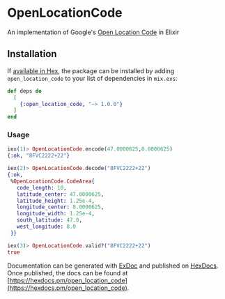 # OpenLocationCode

An implementation of Google's [Open Location Code](https://github.com/google/open-location-code) in Elixir

## Installation

If [available in Hex](https://hex.pm/docs/publish), the package can be installed
by adding `open_location_code` to your list of dependencies in `mix.exs`:

```elixir
def deps do
  [
    {:open_location_code, "~> 1.0.0"}
  ]
end
```

### Usage

```elixir
iex(1)> OpenLocationCode.encode(47.0000625,8.0000625)
{:ok, "8FVC2222+22"}

iex(2)> OpenLocationCode.decode("8FVC2222+22")
{:ok,
 %OpenLocationCode.CodeArea{
   code_length: 10,
   latitude_center: 47.0000625,
   latitude_height: 1.25e-4,
   longitude_center: 8.0000625,
   longitude_width: 1.25e-4,
   south_latitude: 47.0,
   west_longitude: 8.0
 }}

iex(3)> OpenLocationCode.valid?("8FVC2222+22")
true
```

Documentation can be generated with [ExDoc](https://github.com/elixir-lang/ex_doc)
and published on [HexDocs](https://hexdocs.pm). Once published, the docs can
be found at [https://hexdocs.pm/open_location_code](https://hexdocs.pm/open_location_code).
